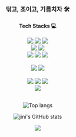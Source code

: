 <h3 align="center">닦고, 조이고, 기름치자 🛠</h3>

<h4 align="center">Tech Stacks 💻</h4>
<p align="center">
  <img src="https://img.shields.io/badge/Spring%20Boot-6DB33F.svg?style=for-the-badge&message=Spring%20Boot&logo=springboot&logoColor=white"/>
  <img src="https://img.shields.io/badge/Java-ED8B00?style=for-the-badge&logo=openjdk&logoColor=white"/>
  <img src="https://img.shields.io/badge/Kotlin-7F52FF.svg?style=for-the-badge&color=7F52FF&logo=Kotlin&logoColor=white"/>
  <br>
  
  <img src="https://img.shields.io/badge/Flutter-02569B?style=for-the-badge&logo=flutter&logoColor=white)"/>
    <img src="https://img.shields.io/badge/Dart-0175C2?style=for-the-badge&logo=dart&logoColor=white"/>
  <br>
    
  <img src="https://img.shields.io/badge/HTML-007396.svg?style=for-the-badge&color=E34F26&logo=HTML5&logoColor=fff"/>
  <img src="https://img.shields.io/badge/CSS-1572B6.svg?style=for-the-badge&logo=HTML5&logoColor=fff"/>
  <img src="https://img.shields.io/badge/Java%20Script-007396.svg?style=for-the-badge&color=F7DF1E&logo=JavaScript&logoColor=000"/><br>
  <br>

  <img src="https://img.shields.io/badge/MySQL%20-4479A1.svg?style=for-the-badge&message=MySQL&logo=mysql&logoColor=white"/>
  <img src="https://img.shields.io/badge/Maria%20DB-003545.svg?style=for-the-badge&logo=MariaDB&logoColor=white"/>
  <br><br>
  
  <img src="https://img.shields.io/badge/mac%20os-000000?style=for-the-badge&logo=apple&logoColor=white"/>
  <img src="https://img.shields.io/badge/Linux-FCC624?style=for-the-badge&logo=linux&logoColor=black"/>
    <img src="https://img.shields.io/badge/Windows-0078D6?style=for-the-badge&logo=windows&logoColor=white"/><br>
  
  <img src="https://img.shields.io/badge/AWS EC2%20-%23FF9900.svg?&style=for-the-badge&logo=amazon-aws&logoColor=white"/>
  <br><br>
</p>

<p align="center">
  <img src="https://github-readme-stats-sigma-five.vercel.app/api/top-langs/?username=aszzoon&layout=compact&theme=dracula" alt="Top langs">
</p>
<p align="center">
   <img src="https://github-readme-stats-sigma-five.vercel.app/api?username=aszzoon&show_icons=true&theme=onedark" alt="jini's GitHub stats">
</p>

<p align="center">
  <a href="https://hits.seeyoufarm.com"><img src="https://hits.seeyoufarm.com/api/count/incr/badge.svg?url=https%3A%2F%2Fgithub.com%2Fjiniya22%2Fhit-counter&count_bg=%23CE5749&title_bg=%233B3A3A&icon=&icon_color=%23CE5749&title=Hits&edge_flat=false"></a>
</p>
